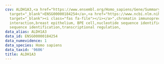 ```yaml
---
csv: ALDH1A3,<a href="https://www.ensembl.org/Homo_sapiens/Gene/Summary?db=core;g=ENSG00000184254"
  target="_blank">ENSG00000184254</a>,<a href="https://www.ncbi.nlm.nih.gov/pubmed/22863008"
  target="_blank"><i class="fas fa-file"></i></a>",chromatin immunoprecipitation assay,direct
  interaction,breast epithelium, BPE cell,nucleotide sequence identification,nucleotide
  sequence identification,transcriptional regulation,
data_alias: ALDH1A3
data_id: ENSG00000184254
data_numevidence: 1
data_species: Homo sapiens
data_taxid: '9606'
title: ALDH1A3
---
```

